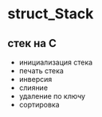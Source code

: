 # struct_Stack
## стек на C
* инициализация стека
* печать стека
* инверсия
* слияние
* удаление по ключу 
* сортировка
